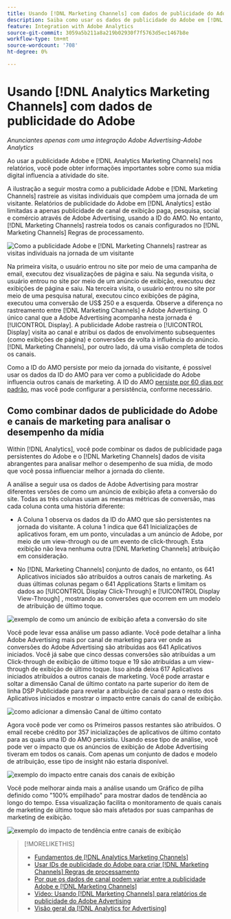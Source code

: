 ```yaml
---
title: Usando [!DNL Marketing Channels] com dados de publicidade do Adobe
description: Saiba como usar os dados de publicidade do Adobe em [!DNL Analytics Marketing Channels].
feature: Integration with Adobe Analytics
source-git-commit: 3059a5b211a8a219b02930f7f5763d5ec1467b8e
workflow-type: tm+mt
source-wordcount: '708'
ht-degree: 0%

---
```


# Usando [!DNL Analytics Marketing Channels] com dados de publicidade do Adobe

*Anunciantes apenas com uma integração Adobe Advertising-Adobe Analytics*

Ao usar a publicidade Adobe e [!DNL Analytics Marketing Channels] nos relatórios, você pode obter informações importantes sobre como sua mídia digital influencia a atividade do site.

<!-- from video: By using Marketing Channels with your Adobe Advertising data, you can get a more holistic view of how your advertising efforts are affecting site behavior. In particular, you can see the value of your view-through and click-through data, and how your advertising assists or is assisted by other channels. -->

A ilustração a seguir mostra como a publicidade Adobe e [!DNL Marketing Channels] rastreie as visitas individuais que compõem uma jornada de um visitante. Relatórios de publicidade do Adobe em [!DNL Analytics] estão limitadas a apenas publicidade de canal de exibição paga, pesquisa, social e comércio através de Adobe Advertising, usando a ID do AMO. No entanto, [!DNL Marketing Channels] rastreia todos os canais configurados no [!DNL Marketing Channels] Regras de processamento.

![Como a publicidade Adobe e [!DNL Marketing Channels] rastrear as visitas individuais na jornada de um visitante](/help/integrations/assets/a4adc-mc-sample-journey2.png)

Na primeira visita, o usuário entrou no site por meio de uma campanha de email, executou dez visualizações de página e saiu. Na segunda visita, o usuário entrou no site por meio de um anúncio de exibição, executou dez exibições de página e saiu. Na terceira visita, o usuário entrou no site por meio de uma pesquisa natural, executou cinco exibições de página, executou uma conversão de US$ 250 e a esquerda. Observe a diferença no rastreamento entre [!DNL Marketing Channels] e Adobe Advertising. O único canal que a Adobe Advertising acompanha nesta jornada é [!UICONTROL Display]. A publicidade Adobe rastreia o [!UICONTROL Display] visita ao canal e atribui os dados de envolvimento subsequentes (como exibições de página) e conversões de volta à influência do anúncio. [!DNL Marketing Channels], por outro lado, dá uma visão completa de todos os canais.

Como a ID do AMO persiste por meio da jornada do visitante, é possível usar os dados da ID do AMO para ver como a publicidade do Adobe influencia outros canais de marketing. A ID do AMO [persiste por 60 dias por padrão](/help/integrations/analytics/overview.md), mas você pode configurar a persistência, conforme necessário.

## Como combinar dados de publicidade do Adobe e canais de marketing para analisar o desempenho da mídia

Within [!DNL Analytics], você pode combinar os dados de publicidade paga persistentes do Adobe e o [!DNL Marketing Channels] dados de visita abrangentes para analisar melhor o desempenho de sua mídia, de modo que você possa influenciar melhor a jornada do cliente.

A análise a seguir usa os dados de Adobe Advertising para mostrar diferentes versões de como um anúncio de exibição afeta a conversão do site. Todas as três colunas usam as mesmas métricas de conversão, mas cada coluna conta uma história diferente:

* A Coluna 1 observa os dados da ID do AMO que são persistentes na jornada do visitante. A coluna 1 indica que 641 Inicializações de aplicativos foram, em um ponto, vinculadas a um anúncio de Adobe, por meio de um view-through ou de um evento de click-through. Esta exibição não leva nenhuma outra [!DNL Marketing Channels] atribuição em consideração.

* No [!DNL Marketing Channels] conjunto de dados, no entanto, os 641 Aplicativos iniciados são atribuídos a outros canais de marketing. As duas últimas colunas pegam o 641 Applications Starts e limitam os dados ao [!UICONTROL Display Click-Through] e [!UICONTROL Display View-Through] , mostrando as conversões que ocorrem em um modelo de atribuição de último toque.

![exemplo de como um anúncio de exibição afeta a conversão do site](/help/integrations/assets/a4adc-mc-display-impact.png)

Você pode levar essa análise um passo adiante. Você pode detalhar a linha Adobe Advertising mais por canal de marketing para ver onde as conversões do Adobe Advertising são atribuídas aos 641 Aplicativos iniciados. Você já sabe que cinco dessas conversões são atribuídas a um Click-through de exibição de último toque e 19 são atribuídas a um view-through de exibição de último toque. Isso ainda deixa 617 Aplicativos iniciados atribuídos a outros canais de marketing. Você pode arrastar e soltar a dimensão Canal de último contato na parte superior do item de linha DSP Publicidade para revelar a atribuição de canal para o resto dos Aplicativos iniciados e mostrar o impacto entre canais do canal de exibição.

![como adicionar a dimensão Canal de último contato](/help/integrations/assets/a4adc-mc-display-impact-ltc.png)

Agora você pode ver como os Primeiros passos restantes são atribuídos. O email recebe crédito por 357 inicializações de aplicativos de último contato para as quais uma ID do AMO persistiu. Usando esse tipo de análise, você pode ver o impacto que os anúncios de exibição de Adobe Advertising tiveram em todos os canais. Com apenas um conjunto de dados e modelo de atribuição, esse tipo de insight não estaria disponível.

![exemplo do impacto entre canais dos canais de exibição](/help/integrations/assets/a4adc-mc-display-impact-x-channel.png)

Você pode melhorar ainda mais a análise usando um Gráfico de pilha definido como &quot;100% empilhado&quot; para mostrar dados de tendência ao longo do tempo. Essa visualização facilita o monitoramento de quais canais de marketing de último toque são mais afetados por suas campanhas de marketing de exibição.

![exemplo do impacto de tendência entre canais de exibição](/help/integrations/assets/a4adc-mc-display-impact-x-channel-trend.png)

>[!MORELIKETHIS]
>
>* [Fundamentos de [!DNL Analytics Marketing Channels]](mc-overview.md)
>* [Usar IDs de publicidade do Adobe para criar [!DNL Marketing Channels] Regras de processamento](mc-ids.md)
>* [Por que os dados de canal podem variar entre a publicidade Adobe e [!DNL Marketing Channels]](mc-data-variances.md)
>* [Vídeo: Usando [!DNL Marketing Channels] para relatórios de publicidade do Adobe Advertising](https://experienceleague.adobe.com/docs/advertising-cloud-learn/tutorials/analytics/analytics-reporting-a4adc.html)
>* [Visão geral da [!DNL Analytics for Advertising]](/help/integrations/analytics/overview.md)

